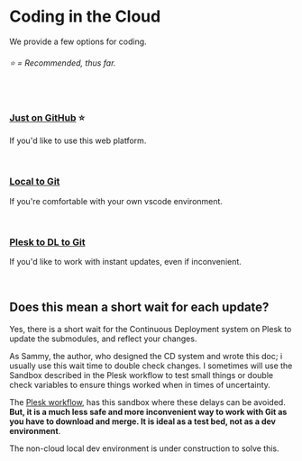 # Coding in the Cloud
We provide a few options for coding.
###### ⭐ = Recommended, thus far.

<br>

### [Just on GitHub](https://github.com/ACADEV1/.github/blob/dev/docs/workflows/cloud/github/README.md) ⭐
If you'd like to use this web platform. 

<br>

### [Local to Git](https://github.com/ACADEV1/.github/blob/dev/docs/workflows/cloud/local/README.md)
If you're comfortable with your own vscode environment.

<br>

### [Plesk to DL to Git](https://github.com/ACADEV1/.github/blob/dev/docs/workflows/cloud/plesk/README.md)
If you'd like to work with instant updates, even if inconvenient.

<br>

## Does this mean a short wait for each update?
Yes, there is a short wait for the Continuous Deployment system on Plesk to update the submodules, and reflect your changes. 

As Sammy, the author, who designed the CD system and wrote this doc; i usually use this wait time to double check changes. I sometimes will use the Sandbox described in the Plesk workflow to test small things or double check variables to ensure things worked when in times of uncertainty.

The [Plesk workflow](https://github.com/ACADEV1/.github/blob/dev/docs/workflows/cloud/plesk/README.md), has this sandbox where these delays can be avoided. **But, it is a much less safe and more inconvenient way to work with Git as you have to download and merge. It is ideal as a test bed, not as a dev environment**.

The non-cloud local dev environment is under construction to solve this.